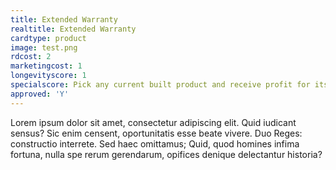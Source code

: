 ```yaml
---
title: Extended Warranty
realtitle: Extended Warranty
cardtype: product
image: test.png
rdcost: 2
marketingcost: 1
longevityscore: 1
specialscore: Pick any current built product and receive profit for its life equal to 1/5 of its profit.
approved: 'Y'
---
```


Lorem ipsum dolor sit amet, consectetur adipiscing elit. Quid iudicant sensus? Sic enim censent, oportunitatis esse beate vivere. Duo Reges: constructio interrete. Sed haec omittamus; Quid, quod homines infima fortuna, nulla spe rerum gerendarum, opifices denique delectantur historia?
